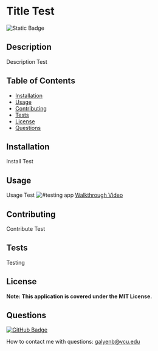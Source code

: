# Title Test

![Static Badge](https://img.shields.io/badge/MIT-content)

## Description
  
Description Test
  
## Table of Contents

- [Installation](#installation)
- [Usage](#usage)
- [Contributing](#contributing)
- [Tests](#tests)
- [License](#license)
- [Questions](#questions)

## Installation
  
Install Test
  
## Usage
  
Usage Test
![#testing app](/test)
[Walkthrough Video](testlink)
  
## Contributing

Contribute Test

## Tests

Testing

## License

**Note: This application is covered under the MIT License.**

## Questions

[![GitHub Badge](https://img.shields.io/badge/SeeYouThursday-content?logo=github)](https://github.com//SeeYouThursday)

How to contact me with questions:
[galyenb@vcu.edu](galyenb@vcu.edu)
